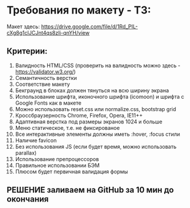 # Требования по макету - ТЗ:
Макет здесь: https://drive.google.com/file/d/1Rd_PIL-cXg8g1clJCJnt4qs8zIi-qnYH/view

## Критерии:
1. Валидность HTML/CSS (проверить на валидность можно здесь - https://validator.w3.org/)
2. Семантичность верстки
3. Соответствие макету
4. Бекграунд в блоках должен тянуться на всю ширину экрана
5. Использование шрифта, иконочного шрифта (icomoon) и шрифта с Google Fonts как в макете
6. Можно использовать reset.css или normalize.css, bootstrap grid
7. Кроссбраузерность Chrome, Firefox, Opera, IE11++
8. Адаптивная верстка под размеры экранов 1024 и больше
9. Меню статическое, т.е. не фиксированое
10. Все интерактивные элементы должны иметь :hover, :focus стили
11. Наличие favicon
12. Без использования JS (если будет время, можно использовать parallax)
13. Использование препроцессоров
14. Правильное использовании БЭМ
15. Плюсом будет первичная валидация формы

## РЕШЕНИЕ заливаем на GitHub за 10 мин до окончания 
